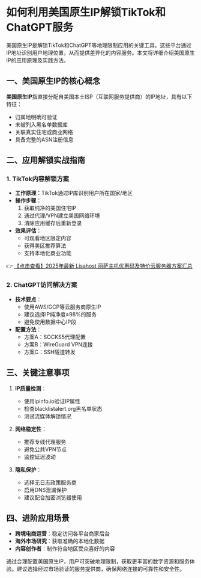 # 如何利用美国原生IP解锁TikTok和ChatGPT服务

美国原生IP是解锁TikTok和ChatGPT等地理限制应用的关键工具。这些平台通过IP地址识别用户地理位置，从而提供差异化的内容服务。本文将详细介绍美国原生IP的应用原理及实践方法。

## 一、美国原生IP的核心概念

**美国原生IP**指直接分配自美国本土ISP（互联网服务提供商）的IP地址，具有以下特征：
- 归属地明确可验证
- 未被列入黑名单数据库
- 关联真实住宅或商业网络
- 具备完整的ASN注册信息

## 二、应用解锁实战指南

### 1. TikTok内容解锁方案
- **工作原理**：TikTok通过IP库识别用户所在国家/地区
- **操作步骤**：
  1. 获取纯净的美国住宅IP
  2. 通过代理/VPN建立美国网络环境
  3. 清除应用缓存后重新登录
- **效果评估**：
  - 可观看地区限定内容
  - 获得美区推荐算法
  - 支持本地化商业功能

👉 [【点击查看】2025年最新 Lisahost 丽萨主机优惠码及特价云服务器方案汇总](https://bit.ly/lisazhuji)

### 2. ChatGPT访问解决方案
- **技术要点**：
  - 使用AWS/GCP等云服务商原生IP
  - 建议选择IP纯净度≥98%的服务
  - 避免使用数据中心IP段
- **配置方法**：
  - 方案A：SOCKS5代理配置
  - 方案B：WireGuard VPN连接
  - 方案C：SSH隧道转发

## 三、关键注意事项

1. **IP质量检测**：
   - 使用ipinfo.io验证IP属性
   - 检查blacklistalert.org黑名单状态
   - 测试流媒体解锁情况

2. **网络稳定性**：
   - 推荐专线代理服务
   - 避免公共VPN节点
   - 监控延迟波动

3. **隐私保护**：
   - 选择无日志政策服务商
   - 启用DNS泄漏保护
   - 建议配合加密浏览器使用

## 四、进阶应用场景

- **跨境电商运营**：稳定访问各平台商家后台
- **海外市场研究**：获取准确的本地化数据
- **内容创作者**：制作符合地区受众喜好的内容

通过合理配置美国原生IP，用户可突破地理限制，获取更丰富的数字资源和服务体验。建议选择经过市场验证的服务提供商，确保网络连接的可靠性和安全性。
